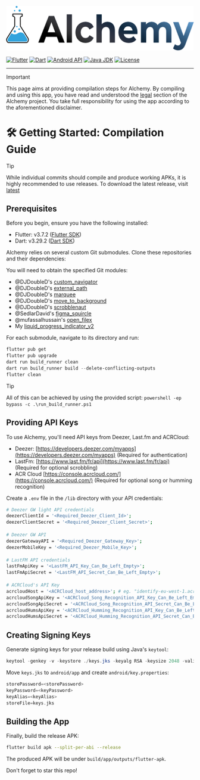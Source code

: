 ![Alchemy](./assets/banner.png?raw=true)

[![Flutter](https://img.shields.io/badge/Flutter-v3.32.2-blue?logo=flutter)](https://flutter.dev/)
[![Dart](https://img.shields.io/badge/Dart-v3.8.1-blue?logo=dart)](https://dart.dev/)
[![Android API](https://img.shields.io/badge/Android%20API-35-green?logo=android)](https://developer.android.com/about/versions/14)
[![Java JDK](https://img.shields.io/badge/Java%20JDK-17-blue?logo=openjdk)](https://openjdk.java.net/projects/jdk/17/)
[![License](https://img.shields.io/github/license/PetitPrinc3/Deezer?flat)](./LICENSE)

---

> [!IMPORTANT]
> This page aims at providing compilation steps for Alchemy.
> By compiling and using this app, you have read and understood the [legal](./README.md#balance_scale-disclaimer--legal) section of the Alchemy project.
> You take full responsibility for using the app according to the aforementioned disclaimer.

# :hammer_and_wrench: Getting Started: Compilation Guide

> [!TIP]
> While individual commits should compile and produce working APKs, it is highly recommended to use releases.
> To download the latest release, visit [latest](https://github.com/PetitPrinc3/Alchemy/releases/latest)

## Prerequisites

Before you begin, ensure you have the following installed:

*   Flutter: v3.7.2 ([Flutter SDK](https://docs.flutter.dev/tools/sdk))
*   Dart: v3.29.2 ([Dart SDK](https://dart.dev/get-dart))

Alchemy relies on several custom Git submodules. Clone these repositories and their dependencies:

You will need to obtain the specified Git modules:

*   @DJDoubleD's [custom\_navigator](https://github.com/DJDoubleD/custom_navigator)
*   @DJDoubleD's [external\_path](https://github.com/DJDoubleD/external_path)
*   @DJDoubleD's [marquee](https://github.com/DJDoubleD/marquee)
*   @DJDoubleD's [move\_to\_background](https://github.com/DJDoubleD/move_to_background)
*   @DJDoubleD's [scrobblenaut](https://github.com/DJDoubleD/Scrobblenaut)
*   @SedlarDavid's [figma\_squircle](https://github.com/SedlarDavid/figma_squircle)
*   @mufassalhussain's [open\_filex](https://github.com/mufassalhussain/open_filex)
*   My [liquid\_progress\_indicator\_v2](https://github.com/PetitPrinc3/liquid_progress_indicator_v2)

For each submodule, navigate to its directory and run:

```powershell
flutter pub get
flutter pub upgrade
dart run build_runner clean
dart run build_runner build --delete-conflicting-outputs
flutter clean
```

> [!TIP]
> All of this can be achieved by using the provided script:
> ```powershell -ep bypass -c .\run_build_runner.ps1```

## Providing API Keys

To use Alchemy, you'll need API keys from Deezer, Last.fm and ACRCloud:

*   Deezer: [https://developers.deezer.com/myapps](https://developers.deezer.com/myapps) (Required for authentication)
*   LastFm: [https://www.last.fm/fr/api](https://www.last.fm/fr/api) (Required for optional scrobbling)
*   ACR Cloud [https://console.acrcloud.com/](https://console.acrcloud.com/) (Required for optional song or humming recognition)

Create a `.env` file in the `/lib` directory with your API credentials:

```bash
# Deezer GW light API credentials 
deezerClientId = '<Required_Deezer_Client_Id>';
deezerClientSecret = '<Required_Deezer_Client_Secret>';

# Deezer GW API
deezerGatewayAPI = '<Required_Deezer_Gateway_Key>';
deezerMobileKey = '<Required_Deezer_Mobile_Key>';

# LastFM API credentials
lastFmApiKey = '<LastFM_API_Key_Can_Be_Left_Empty>';
lastFmApiSecret = '<LastFM_API_Secret_Can_Be_Left_Empty>';

# ACRCloud's API Key
acrcloudHost = '<ACRCloud_host_address>'; # eg. "identify-eu-west-1.acrcloud.com"
acrcloudSongApiKey = '<ACRCloud_Song_Recognition_API_Key_Can_Be_Left_Empty>';
acrcloudSongApiSecret = '<ACRCloud_Song_Recognition_API_Secret_Can_Be_Left_Empty>';
acrcloudHumsApiKey = '<ACRCloud_Humming_Recognition_API_Key_Can_Be_Left_Empty>';
acrcloudHumsApiSecret = '<ACRCloud_Humming_Recognition_API_Secret_Can_Be_Left_Empty>';

```

## Creating Signing Keys

Generate signing keys for your release build using Java's `keytool`:

```powershell
keytool -genkey -v -keystore ./keys.jks -keyalg RSA -keysize 2048 -validity 10000 -alias <YourKeyAlias>
```

Move `keys.jks` to `android/app` and create `android/key.properties`:

```dart
storePassword=<storePassword>
keyPassword=<keyPassword>
keyAlias=<keyAlias>
storeFile=keys.jks
```

## Building the App

Finally, build the release APK:

```bash
flutter build apk --split-per-abi --release
```

The produced APK will be under `build/app/outputs/flutter-apk`.

Don't forget to star this repo!